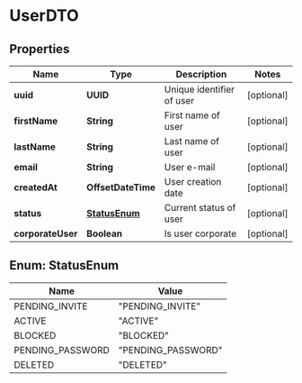 

# UserDTO


## Properties

| Name | Type | Description | Notes |
|------------ | ------------- | ------------- | -------------|
|**uuid** | **UUID** | Unique identifier of user |  [optional] |
|**firstName** | **String** | First name of user |  [optional] |
|**lastName** | **String** | Last name of user |  [optional] |
|**email** | **String** | User e-mail |  [optional] |
|**createdAt** | **OffsetDateTime** | User creation date |  [optional] |
|**status** | [**StatusEnum**](#StatusEnum) | Current status of user |  [optional] |
|**corporateUser** | **Boolean** | Is user corporate |  [optional] |



## Enum: StatusEnum

| Name | Value |
|---- | -----|
| PENDING_INVITE | &quot;PENDING_INVITE&quot; |
| ACTIVE | &quot;ACTIVE&quot; |
| BLOCKED | &quot;BLOCKED&quot; |
| PENDING_PASSWORD | &quot;PENDING_PASSWORD&quot; |
| DELETED | &quot;DELETED&quot; |




